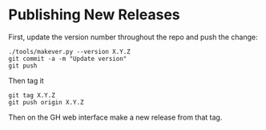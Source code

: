 Publishing New Releases
=======================

First, update the version number throughout the repo and push the change:

    ./tools/makever.py --version X.Y.Z
    git commit -a -m "Update version"
    git push

Then tag it

    git tag X.Y.Z
    git push origin X.Y.Z

Then on the GH web interface make a new release from that tag.

